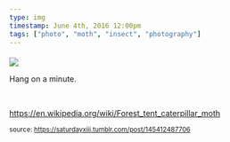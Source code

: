 ```yaml
---
type: img
timestamp: June 4th, 2016 12:00pm
tags: ["photo", "moth", "insect", "photography"]
---
```

####
<img src="https://saturdayxiii.github.io/media/145412487706.jpg"/>
                                                                                          
Hang on a minute.

<br/>

<a href="https://en.wikipedia.org/wiki/Forest_tent_caterpillar_moth" target="_blank">https://en.wikipedia.org/wiki/Forest_tent_caterpillar_moth</a><br/>
 
                                    
                
                
                
                
                                
<small>source: https://saturdayxiii.tumblr.com/post/145412487706</small>